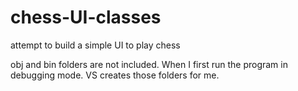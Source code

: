 # chess-UI-classes
attempt to build a simple UI to play chess

obj and bin folders are not included. When I first run the program in debugging mode. VS creates those folders for me.

